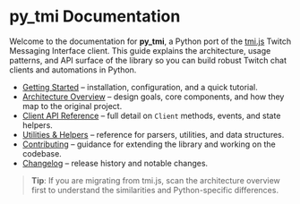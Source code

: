 # py_tmi Documentation

Welcome to the documentation for **py_tmi**, a Python port of the [tmi.js](https://github.com/tmijs/tmi.js) Twitch Messaging Interface client. This guide explains the architecture, usage patterns, and API surface of the library so you can build robust Twitch chat clients and automations in Python.

- [Getting Started](getting-started.md) – installation, configuration, and a quick tutorial.
- [Architecture Overview](architecture.md) – design goals, core components, and how they map to the original project.
- [Client API Reference](api/client.md) – full detail on `Client` methods, events, and state helpers.
- [Utilities & Helpers](api/utilities.md) – reference for parsers, utilities, and data structures.
- [Contributing](contributing.md) – guidance for extending the library and working on the codebase.
- [Changelog](changelog.md) – release history and notable changes.

> **Tip**: If you are migrating from tmi.js, scan the architecture overview first to understand the similarities and Python-specific differences.
